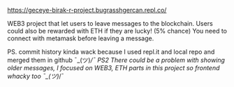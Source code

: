 https://geceye-birak-r-project.bugrasshgercan.repl.co/

WEB3 project that let users to leave messages to the blockchain.
Users could also be rewarded with ETH if they are lucky! (5% chance)
You need to connect with metamask before leaving a message.

PS. commit history kinda wack because I used repl.it and local repo and merged them in github  ¯\_(ツ)_/¯
PS2 There could be a problem with showing older messages, I focused on WEB3, ETH parts in this project so frontend whacky too ¯\_(ツ)_/¯
